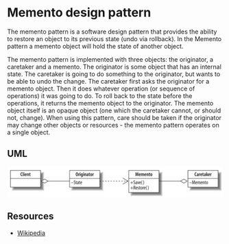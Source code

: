 # Memento design pattern

The memento pattern is a software design pattern that provides the ability to restore an object to its previous state (undo via rollback).
In the Memento pattern a memento object will hold the state of another object.

The memento pattern is implemented with three objects: the originator, a caretaker and a memento. The originator is some object that has an internal state. The caretaker is going to do something to the originator, but wants to be able to undo the change. The caretaker first asks the originator for a memento object. Then it does whatever operation (or sequence of operations) it was going to do. To roll back to the state before the operations, it returns the memento object to the originator. The memento object itself is an opaque object (one which the caretaker cannot, or should not, change). When using this pattern, care should be taken if the originator may change other objects or resources - the memento pattern operates on a single object.

## UML

![Alt text](../../uml/memento.jpg)

## Resources

- [Wikipedia](https://en.wikipedia.org/wiki/Memento_pattern)
